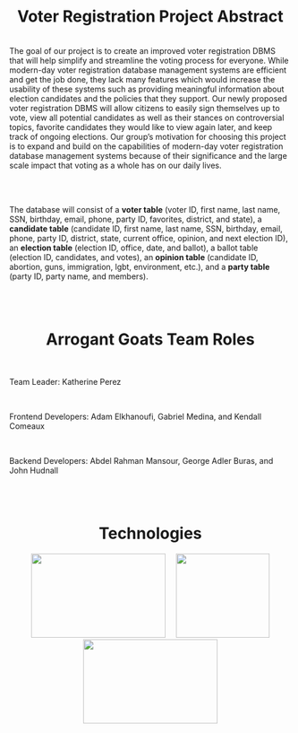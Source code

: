 <h1 align="center">Voter Registration Project Abstract</h1>

<br />
The goal of our project is to create an improved voter registration DBMS that will help simplify and streamline the voting process for everyone. While modern-day voter registration database management systems are efficient and get the job done, they lack many features which would increase the usability of these systems such as providing meaningful information about election candidates and the policies that they support. Our newly proposed voter registration DBMS will allow citizens to easily sign themselves up to vote, view all potential candidates as well as their stances on controversial topics, favorite candidates they would like to view again later, and keep track of ongoing elections. Our group’s motivation for choosing this project is to expand and build on the capabilities of modern-day voter registration database management systems because of their significance and the large scale impact that voting as a whole has on our daily lives.

<br /><br />

The database will consist of a **voter table** (voter ID, first name, last name, SSN, birthday, email, phone, party ID, favorites, district, and state), a **candidate table** (candidate ID, first name, last name, SSN, birthday, email, phone, party ID, district, state, current office, opinion, and next election ID), an **election table** (election ID, office, date, and ballot), a ballot table (election ID, candidates, and votes), an **opinion table** (candidate ID, abortion, guns, immigration, lgbt, environment, etc.), and a **party table** (party ID, party name, and members).
  
<br /><br />

<h1 align="center">Arrogant Goats Team Roles</h1>

<br />

Team Leader: Katherine Perez

<br />

Frontend Developers: Adam Elkhanoufi, Gabriel Medina, and Kendall Comeaux

<br />

Backend Developers: Abdel Rahman Mansour, George Adler Buras, and John Hudnall

<br /><br />

<h1 align="center">Technologies</h1>

<p align="center">
  <img src="https://user-images.githubusercontent.com/65471490/219513432-924c9cf4-a67f-40bc-9b51-04a1fe1713dc.png" width="240" height="150">
  &nbsp;
  &nbsp;
  <img src="https://user-images.githubusercontent.com/65471490/219519776-879c778e-186a-4f60-9786-ee8e40ea0040.png" width="167" height="150">
  <img src="https://user-images.githubusercontent.com/65471490/219512690-7bceb9de-c84b-47a2-b1fa-2ec8f78412c9.png" width="240" height="150">
</p>
